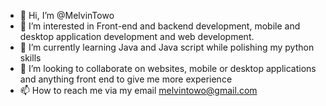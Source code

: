 - 👋 Hi, I’m @MelvinTowo
- 👀 I’m interested in Front-end and backend development, mobile and desktop application development and web development.
- 🌱 I’m currently learning Java and Java script while polishing my python skills
- 💞️ I’m looking to collaborate on websites, mobile or desktop applications and anything front end to give me more experience 
- 📫 How to reach me via my email melvintowo@gmail.com 

<!---
MelvinTowo/MelvinTowo is a ✨ special ✨ repository because its `README.md` (this file) appears on your GitHub profile.
You can click the Preview link to take a look at your changes.
--->
